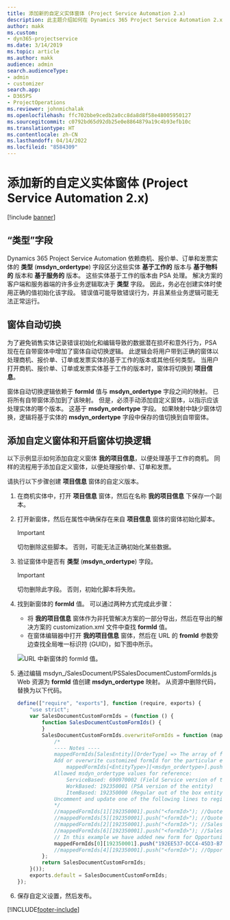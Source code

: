 ```yaml
---
title: 添加新的自定义实体窗体 (Project Service Automation 2.x)
description: 此主题介绍如何在 Dynamics 365 Project Service Automation 2.x 中为商机、报价单、订单或发票添加自定义实体窗体。
author: makk
ms.custom:
- dyn365-projectservice
ms.date: 3/14/2019
ms.topic: article
ms.author: makk
audience: admin
search.audienceType:
- admin
- customizer
search.app:
- D365PS
- ProjectOperations
ms.reviewer: johnmichalak
ms.openlocfilehash: ffc702bbe9cedb2a0cc8da8d8f58e48005950127
ms.sourcegitcommit: c0792bd65d92db25e0e8864879a19c4b93efb10c
ms.translationtype: HT
ms.contentlocale: zh-CN
ms.lasthandoff: 04/14/2022
ms.locfileid: "8584309"
---
```

# <a name="add-new-custom-entity-forms-project-service-automation-2x"></a>添加新的自定义实体窗体 (Project Service Automation 2.x)

[!include [banner](../../includes/psa-now-project-operations.md)]

## <a name="type-field"></a>“类型”字段 

Dynamics 365 Project Service Automation 依赖商机、报价单、订单和发票实体的 **类型** (**msdyn\_ordertype**) 字段区分这些实体 **基于工作的** 版本与 **基于物料的** 版本和 **基于服务的** 版本。 这些实体基于工作的版本由 PSA 处理。 解决方案的客户端和服务器端的许多业务逻辑取决于 **类型** 字段。 因此，务必在创建实体时使用正确的值初始化该字段。 错误值可能导致错误行为，并且某些业务逻辑可能无法正常运行。

## <a name="automatic-form-switching"></a>窗体自动切换

为了避免销售实体记录错误初始化和编辑导致的数据潜在损坏和意外行为，PSA 现在在自带窗体中增加了窗体自动切换逻辑。 此逻辑会将用户带到正确的窗体以处理商机、报价单、订单或发票实体的基于工作的版本或其他任何类型。 当用户打开商机、报价单、订单或发票实体基于工作的版本时，窗体将切换到 **项目信息**。

窗体自动切换逻辑依赖于 **formId** 值与 **msdyn\_ordertype** 字段之间的映射。 已将所有自带窗体添加到了该映射。 但是，必须手动添加自定义窗体，以指示应该处理实体的哪个版本。 这基于 **msdyn\_ordertype** 字段。 如果映射中缺少窗体切换，逻辑将基于实体的 **msdyn\_ordertype** 字段中保存的值切换到自带窗体。

## <a name="add-custom-forms-and-turn-on-the-form-switching-logic"></a>添加自定义窗体和开启窗体切换逻辑

以下示例显示如何添加自定义窗体 **我的项目信息**，以便处理基于工作的商机。 同样的流程用于添加自定义窗体，以便处理报价单、订单和发票。

请执行以下步骤创建 **项目信息** 窗体的自定义版本。

1. 在商机实体中，打开 **项目信息** 窗体，然后在名称 **我的项目信息** 下保存一个副本。
2. 打开新窗体，然后在属性中确保存在来自 **项目信息** 窗体的窗体初始化脚本。 

    > [!IMPORTANT]
    > 切勿删除这些脚本。 否则，可能无法正确初始化某些数据。

3. 验证窗体中是否有 **类型** (**msdyn\_ordertype**) 字段。 

    > [!IMPORTANT]
    > 切勿删除此字段。 否则，初始化脚本将失败。

4. 找到新窗体的 **formId** 值。 可以通过两种方式完成此步骤：

    - 将 **我的项目信息** 窗体作为非托管解决方案的一部分导出，然后在导出的解决方案的 customization.xml 文件中查找 **formId** 值。
    - 在窗体编辑器中打开 **我的项目信息** 窗体，然后在 URL 的 **fromId** 参数旁边查找全局唯一标识符 (GUID)，如下图中所示。

    ![URL 中新窗体的 formId 值。](media/how-to-add-custom-forms-in-v2.0.png)

5. 通过编辑 msdyn\_/SalesDocument/PSSalesDocumentCustomFormIds.js Web 资源为 **formId** 值创建 **msdyn\_ordertype** 映射。 从资源中删除代码，替换为以下代码。

    ```javascript
    define(["require", "exports"], function (require, exports) {
        "use strict";
        var SalesDocumentCustomFormIds = (function () {
            function SalesDocumentCustomFormIds() {
            }
            SalesDocumentCustomFormIds.overwriteFormIds = function (mappedFormIds) {
                /*
                ---- Notes ----
                mappedFormIds[SalesEntity][OrderType] => The array of forms IDs that support particular entity and order type
                Add or overwrite customized formId for the particular entity and order type by calling:
                    mappedFormIds[<EntityType>][<msdyn_ordertype>].push("<formId>");
                Allowed msdyn_ordertype values for reference:
                    ServiceBased: 690970002 (Field Service version of the entity)
                    WorkBased: 192350001 (PSA version of the entity)
                    ItemBased: 192350000 (Regular out of the box entity)
                Uncomment and update one of the following lines to register custom PSA form for required entity:
                */      
                //mappedFormIds[1][192350001].push("<formId>"); //Quote
                //mappedFormIds[5][192350001].push("<formId>"); //Quote Line
                //mappedFormIds[2][192350001].push("<formId>"); //Sales Order
                //mappedFormIds[6][192350001].push("<formId>"); //Sales Order Line
                // In this example we have added new form for Opportunity
                mappedFormIds[0][192350001].push("192EE537-DCC4-45D3-B7AF-EA694B9113D2"); //Opportunity
                //mappedFormIds[4][192350001].push("<formId>"); //Opportunity Line
            };
            return SalesDocumentCustomFormIds;
        }());
        exports.default = SalesDocumentCustomFormIds;
    });
    ```

6. 保存自定义设置，然后发布。


[!INCLUDE[footer-include](../../includes/footer-banner.md)]
